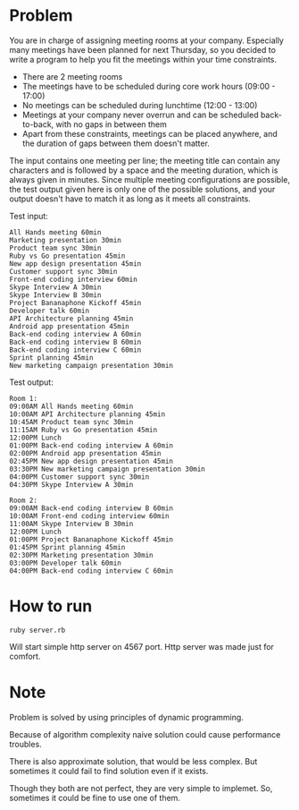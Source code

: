 # Problem

You are in charge of assigning meeting rooms at your company. Especially many meetings have
been planned for next Thursday, so you decided to write a program to help you fit the meetings
within your time constraints.

- There are 2 meeting rooms
- The meetings have to be scheduled during core work hours (09:00 - 17:00)
- No meetings can be scheduled during lunchtime (12:00 - 13:00)
- Meetings at your company never overrun and can be scheduled back-to-back, with no
gaps in between them
- Apart from these constraints, meetings can be placed anywhere, and the duration of
gaps between them doesn't matter.

The input contains one meeting per line; the meeting title can contain any characters and is
followed by a space and the meeting duration, which is always given in minutes. Since multiple
meeting configurations are possible, the test output given here is only one of the possible
solutions, and your output doesn't have to match it as long as it meets all constraints.

Test input:
```
All Hands meeting 60min
Marketing presentation 30min
Product team sync 30min
Ruby vs Go presentation 45min
New app design presentation 45min
Customer support sync 30min
Front-end coding interview 60min
Skype Interview A 30min
Skype Interview B 30min
Project Bananaphone Kickoff 45min
Developer talk 60min
API Architecture planning 45min
Android app presentation 45min
Back-end coding interview A 60min
Back-end coding interview B 60min
Back-end coding interview C 60min
Sprint planning 45min
New marketing campaign presentation 30min
```
Test output:
```
Room 1:
09:00AM All Hands meeting 60min
10:00AM API Architecture planning 45min
10:45AM Product team sync 30min
11:15AM Ruby vs Go presentation 45min
12:00PM Lunch
01:00PM Back-end coding interview A 60min
02:00PM Android app presentation 45min
02:45PM New app design presentation 45min
03:30PM New marketing campaign presentation 30min
04:00PM Customer support sync 30min
04:30PM Skype Interview A 30min

Room 2:
09:00AM Back-end coding interview B 60min
10:00AM Front-end coding interview 60min
11:00AM Skype Interview B 30min
12:00PM Lunch
01:00PM Project Bananaphone Kickoff 45min
01:45PM Sprint planning 45min
02:30PM Marketing presentation 30min
03:00PM Developer talk 60min
04:00PM Back-end coding interview C 60min
```

# How to run

```
ruby server.rb
```
Will start simple http server on 4567 port. Http server was made just for comfort.

# Note
Problem is solved by using principles of dynamic programming.

Because of algorithm complexity naive solution could cause performance troubles.

There is also approximate solution, that would be less complex. But sometimes it could fail to find solution even if it exists.

Though they both are not perfect, they are very simple to implemet. So, sometimes it could be fine to use one of them.
